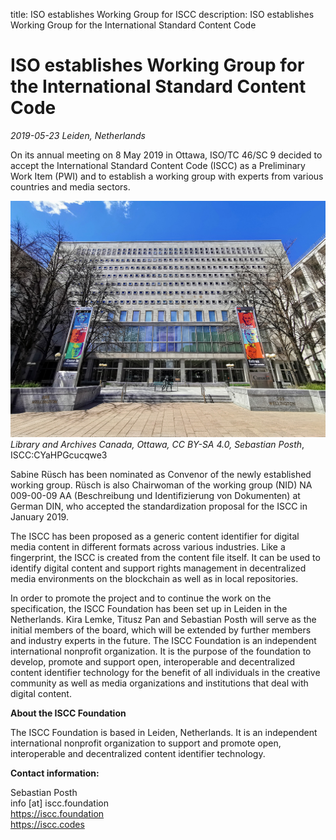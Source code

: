 title: ISO establishes Working Group for ISCC
description: ISO establishes Working Group for the International Standard Content Code

# ISO establishes Working Group for the International Standard Content Code

*2019-05-23 Leiden, Netherlands*

On its annual meeting on 8 May 2019 in Ottawa, ISO/TC 46/SC 9 decided to accept the International Standard Content Code (ISCC) as a Preliminary Work Item (PWI) and to establish a working group with experts from various countries and media sectors.

![Library and Archives Canada, Ottawa, CC BY-SA 4.0, Sebastian Posth](images/lib-arch-ottawa.jpg)
*Library and Archives Canada, Ottawa, CC BY-SA 4.0, Sebastian Posth*, ISCC:CYaHPGcucqwe3

Sabine Rüsch has been nominated as Convenor of the newly established working group. Rüsch is also Chairwoman of the working group (NID) NA 009-00-09 AA (Beschreibung und Identifizierung von Dokumenten) at German DIN, who accepted the standardization proposal for the ISCC in January 2019.

The ISCC has been proposed as a generic content identifier for digital media content in different formats across various industries. Like a fingerprint, the ISCC is created from the content file itself. It can be used to identify digital content and support rights management in decentralized media environments on the blockchain as well as in local repositories.

In order to promote the project and to continue the work on the specification, the ISCC Foundation has been set up in Leiden in the Netherlands. Kira Lemke, Titusz Pan and Sebastian Posth will serve as the initial members of the board, which will be extended by further members and industry experts in the future. The ISCC Foundation is an independent international nonprofit organization. It is the purpose of the foundation to develop, promote and support open, interoperable and decentralized content identifier technology for the benefit of all individuals in the creative community as well as media organizations and institutions that deal with digital content.

**About the ISCC Foundation**

The ISCC Foundation is based in Leiden, Netherlands. It is an independent international nonprofit organization to support and promote open, interoperable and decentralized content identifier technology.

**Contact information:** 

Sebastian Posth  
info [at] iscc.foundation  
https://iscc.foundation  
https://iscc.codes  

